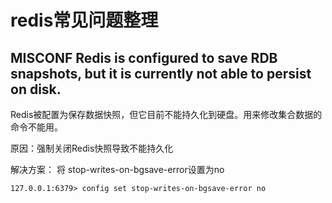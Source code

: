 # redis常见问题整理

##  MISCONF Redis is configured to save RDB snapshots, but it is currently not able to persist on disk.

Redis被配置为保存数据快照，但它目前不能持久化到硬盘。用来修改集合数据的命令不能用。

原因：强制关闭Redis快照导致不能持久化

解决方案：
将 stop-writes-on-bgsave-error设置为no
```
127.0.0.1:6379> config set stop-writes-on-bgsave-error no
```